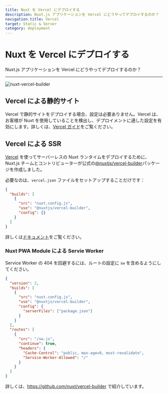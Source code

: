 ```yaml
---
title: Nuxt を Vercel にデプロイする
description: Nuxt.js アプリケーションを Vercel にどうやってデプロイするのか？
navigation.title: Vercel
target: Static & Server
category: deployment
---
```

# Nuxt を Vercel にデプロイする

Nuxt.js アプリケーションを Vercel にどうやってデプロイするのか？

---

![nuxt-vercel-builder](https://user-images.githubusercontent.com/904724/61308402-7a752d00-a7f0-11e9-9502-23731ccd00fd.png)


## Vercel による静的サイト

Vercel で静的サイトをデプロイする場合、設定は必要ありません。Vercel は、お客様が Nuxt を使用していることを検出し、デプロイメントに適した設定を有効にします。詳しくは、[Vercel ガイド](https://vercel.com/guides/deploying-nuxtjs-with-vercel)をご覧ください。

## Vercel による SSR

[Vercel](https://vercel.com) を使ってサーバーレスの Nuxt ランタイムをデプロイするために、Nuxt.js チームとコントリビューターが公式の[@nuxtjs/vercel-builder](https://github.com/nuxt/vercel-builder)パッケージを作成しました。

必要なのは、`vercel.json` ファイルをセットアップすることだけです：

```json
{
  "builds": [
    {
      "src": "nuxt.config.js",
      "use": "@nuxtjs/vercel-builder",
      "config": {}
    }
  ]
}
```

詳しくは[ドキュメント](https://github.com/nuxt/vercel-builder)をご覧ください。

### Nuxt PWA Module による Servie Worker

Service Worker の 404 を回避するには、ルートの設定に `sw` を含めるようにしてください。

```json
{
  "version": 2,
  "builds": [
    {
      "src": "nuxt.config.js",
      "use": "@nuxtjs/vercel-builder",
      "config": {
        "serverFiles": ["package.json"]
      }
    }
  ],
  "routes": [
    {
      "src": "/sw.js",
      "continue": true,
      "headers": {
        "Cache-Control": "public, max-age=0, must-revalidate",
        "Service-Worker-Allowed": "/"
      }
    }
  ]
}
```

詳しくは、https://github.com/nuxt/vercel-builder で紹介しています。
